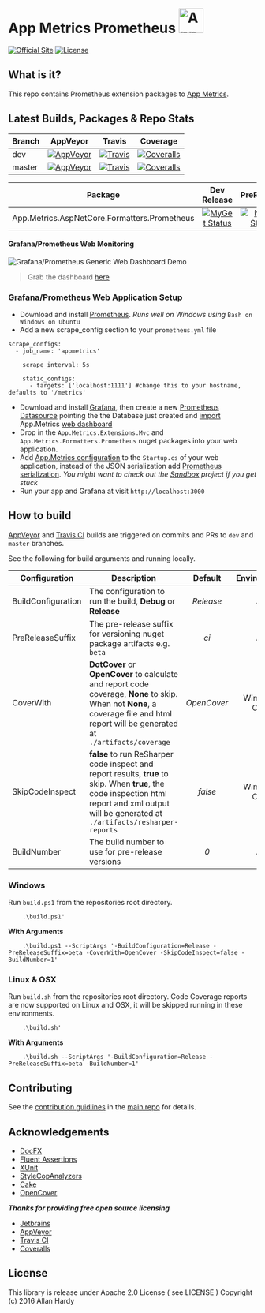 # App Metrics Prometheus <img src="http://app-metrics.io/logo.png" alt="App Metrics" width="50px"/> 
[![Official Site](https://img.shields.io/badge/site-appmetrics-blue.svg?style=flat-square)](http://app-metrics.io/reporting/prometheus.html) [![License](https://img.shields.io/badge/License-Apache%202.0-blue.svg?style=flat-square)](https://opensource.org/licenses/Apache-2.0)

## What is it?

This repo contains Prometheus extension packages to [App Metrics](https://github.com/alhardy/AppMetrics).

## Latest Builds, Packages & Repo Stats

|Branch|AppVeyor|Travis|Coverage|
|------|:--------:|:--------:|:--------:|
|dev|[![AppVeyor](https://img.shields.io/appveyor/ci/alhardy/prometheus/dev.svg?style=flat-square&label=appveyor%20build)](https://ci.appveyor.com/project/alhardy/prometheus/branch/dev)|[![Travis](https://img.shields.io/travis/alhardy/Prometheus/dev.svg?style=flat-square&label=travis%20build)](https://travis-ci.org/alhardy/Prometheus)|[![Coveralls](https://img.shields.io/coveralls/AppMetrics/Prometheus/dev.svg?style=flat-square)](https://coveralls.io/github/AppMetrics/Prometheus?branch=dev)
|master|[![AppVeyor](https://img.shields.io/appveyor/ci/alhardy/prometheus/master.svg?style=flat-square&label=appveyor%20build)](https://ci.appveyor.com/project/alhardy/prometheus/branch/master)| [![Travis](https://img.shields.io/travis/alhardy/Prometheus/master.svg?style=flat-square&label=travis%20build)](https://travis-ci.org/alhardy/Prometheus)| [![Coveralls](https://img.shields.io/coveralls/AppMetrics/Prometheus/master.svg?style=flat-square)](https://coveralls.io/github/AppMetrics/Prometheus?branch=master)|

|Package|Dev Release|PreRelease|Latest Release|
|------|:--------:|:--------:|:--------:|
|App.Metrics.AspNetCore.Formatters.Prometheus|[![MyGet Status](https://img.shields.io/myget/appmetrics/v/App.Metrics.AspNetCore.Formatters.Prometheus.svg?style=flat-square)](https://www.myget.org/feed/appmetrics/package/nuget/App.Metrics.AspNetCore.Formatters.Prometheus)|[![NuGet Status](https://img.shields.io/nuget/vpre/App.Metrics.AspNetCore.Formatters.Prometheus.svg?style=flat-square)](https://www.nuget.org/packages/App.Metrics.AspNetCore.Formatters.Prometheus/)|[![NuGet Status](https://img.shields.io/nuget/v/App.Metrics.AspNetCore.Formatters.Prometheus.svg?style=flat-square)](https://www.nuget.org/packages/App.Metrics.AspNetCore.Formatters.Prometheus/)

#### Grafana/Prometheus Web Monitoring

![Grafana/Prometheus Generic Web Dashboard Demo](https://github.com/alhardy/AppMetrics.DocFx/blob/master/images/generic_grafana_dashboard_demo.gif)

> Grab the dashboard [here](https://grafana.com/dashboards/2204)

### Grafana/Prometheus Web Application Setup

- Download and install [Prometheus](https://prometheus.io/docs/introduction/getting_started/). *Runs well on Windows using* `Bash on Windows on Ubuntu`
- Add a new scrape_config section to your `prometheus.yml` file

```
scrape_configs: 
  - job_name: 'appmetrics'
    
    scrape_interval: 5s   

    static_configs:
      - targets: ['localhost:1111'] #change this to your hostname, defaults to '/metrics'
```

- Download and install [Grafana](https://grafana.com/grafana/download), then create a new [Prometheus Datasource](http://docs.grafana.org/features/datasources/prometheus/) pointing the the Database just created and [import](http://docs.grafana.org/reference/export_import/#importing-a-dashboard) App.Metrics [web dashboard](https://grafana.com/dashboards/2204)
- Drop in the `App.Metrics.Extensions.Mvc` and `App.Metrics.Formatters.Prometheus` nuget packages into your web application. 
- Add [App.Metrics configuration](https://alhardy.github.io/app-metrics-docs/getting-started/fundamentals/middleware-configuration.html) to the `Startup.cs` of your web application, instead of the JSON serialization add [Prometheus serialization](http://app-metrics.io/web-application-monitoring/formatters/prometheus-formatter.html). *You might want to check out the [Sandbox](https://github.com/AppMetrics/Prometheus/tree/dev/sandbox/App.Metrics.Prometheus.Sandbox) project if you get stuck*
- Run your app and Grafana at visit `http://localhost:3000`

## How to build

[AppVeyor](https://ci.appveyor.com/project/alhardy/prometheus/branch/master) and [Travis CI](https://travis-ci.org/alhardy/Prometheus) builds are triggered on commits and PRs to `dev` and `master` branches.

See the following for build arguments and running locally.

|Configuration|Description|Default|Environment|Required|
|------|--------|:--------:|:--------:|:--------:|
|BuildConfiguration|The configuration to run the build, **Debug** or **Release** |*Release*|All|Optional|
|PreReleaseSuffix|The pre-release suffix for versioning nuget package artifacts e.g. `beta`|*ci*|All|Optional|
|CoverWith|**DotCover** or **OpenCover** to calculate and report code coverage, **None** to skip. When not **None**, a coverage file and html report will be generated at `./artifacts/coverage`|*OpenCover*|Windows Only|Optional|
|SkipCodeInspect|**false** to run ReSharper code inspect and report results, **true** to skip. When **true**, the code inspection html report and xml output will be generated at `./artifacts/resharper-reports`|*false*|Windows Only|Optional|
|BuildNumber|The build number to use for pre-release versions|*0*|All|Optional|


### Windows

Run `build.ps1` from the repositories root directory.

```
	.\build.ps1'
```

**With Arguments**

```
	.\build.ps1 --ScriptArgs '-BuildConfiguration=Release -PreReleaseSuffix=beta -CoverWith=OpenCover -SkipCodeInspect=false -BuildNumber=1'
```

### Linux & OSX

Run `build.sh` from the repositories root directory. Code Coverage reports are now supported on Linux and OSX, it will be skipped running in these environments.

```
	.\build.sh'
```

**With Arguments**

```
	.\build.sh --ScriptArgs '-BuildConfiguration=Release -PreReleaseSuffix=beta -BuildNumber=1'
```

## Contributing

See the [contribution guidlines](https://github.com/alhardy/AppMetrics/blob/master/CONTRIBUTING.md) in the [main repo](https://github.com/alhardy/AppMetrics) for details.

## Acknowledgements

* [DocFX](https://dotnet.github.io/docfx/)
* [Fluent Assertions](http://www.fluentassertions.com/)
* [XUnit](https://xunit.github.io/)
* [StyleCopAnalyzers](https://github.com/DotNetAnalyzers/StyleCopAnalyzers)
* [Cake](https://github.com/cake-build/cake)
* [OpenCover](https://github.com/OpenCover/opencover)

***Thanks for providing free open source licensing***

* [Jetbrains](https://www.jetbrains.com/dotnet/) 
* [AppVeyor](https://www.appveyor.com/)
* [Travis CI](https://travis-ci.org/)
* [Coveralls](https://coveralls.io/)

## License

This library is release under Apache 2.0 License ( see LICENSE ) Copyright (c) 2016 Allan Hardy
